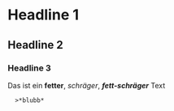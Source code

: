 # Headline 1
## Headline 2
### Headline 3

Das ist ein **fetter**, *schräger*, ***fett-schräger*** Text

      >*blubb*

